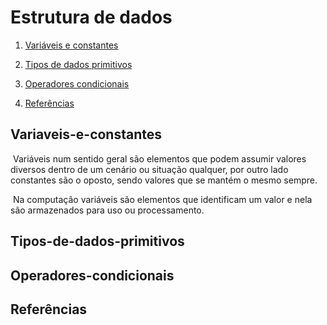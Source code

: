 

# Estrutura de dados

1. [Variáveis e constantes](#Variaveis-e-constantes)

2. [Tipos de dados primitivos](#Tipos-de-dados-primitivos)

3. [Operadores condicionais](#Operadores-condicionais)
4. [Referências](#Referências)



## Variaveis-e-constantes

​	Variáveis num sentido geral são elementos que podem assumir valores diversos dentro de um cenário ou situação qualquer, por outro lado constantes são o oposto, sendo valores que se mantém o mesmo sempre.

​	Na computação variáveis são elementos que identificam um valor e nela são armazenados para uso ou processamento.

## Tipos-de-dados-primitivos



## Operadores-condicionais

 

## Referências
